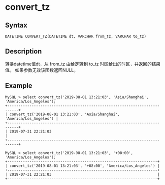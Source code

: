 # convert_tz

## Syntax

`DATETIME CONVERT_TZ(DATETIME dt, VARCHAR from_tz, VARCHAR to_tz)`

## Description

转换datetime值dt，从 from_tz 由给定转到 to_tz 时区给出的时区，并返回的结果值。 如果参数无效该函数返回NULL。

## Example

```Plain Text
MySQL > select convert_tz('2019-08-01 13:21:03', 'Asia/Shanghai', 'America/Los_Angeles');
+---------------------------------------------------------------------------+
| convert_tz('2019-08-01 13:21:03', 'Asia/Shanghai', 'America/Los_Angeles') |
+---------------------------------------------------------------------------+
| 2019-07-31 22:21:03                                                       |
+---------------------------------------------------------------------------+

MySQL > select convert_tz('2019-08-01 13:21:03', '+08:00', 'America/Los_Angeles');
+--------------------------------------------------------------------+
| convert_tz('2019-08-01 13:21:03', '+08:00', 'America/Los_Angeles') |
+--------------------------------------------------------------------+
| 2019-07-31 22:21:03                                                |
+--------------------------------------------------------------------+
```
